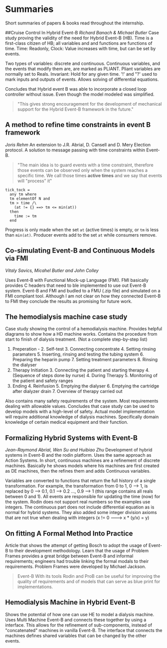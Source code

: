 Summaries
==============
Short summaries of papers & books read throughout the internship.

##Cruise Control In Hybrid Event-B 
*Richard Banach & Michael Butler*
Case study proving the validity of the need for Hybrid Event-B (HB). Time is a first-class citizen of HB; all variables and and functions are functions of time. Time: Readonly, Clock: Value increases with time, but can be set by events.

Two types of variables: discrete and continuous. Continuous variables, and the events that modify them are, are marked as PLIANT. Pliant variables are normally set to Reals. Invariant: Hold for any given time. '!' and "?' used to mark inputs and outputs of events.  Allows solving of differential equations. 

Concludes that Hybrid event B was able to incorporate a closed loop controller without issue. Even though the model modeled was simplified. 

> "This gives strong encouragement for the development of mechanical
> support for the Hybrid Event-B framework in the future."

## A method to refine time constraints in event B framework
*Joris Rehm*
An extension to J.R. Abrial, D. Cansell and D. Mery Election protocol. A solution to message passing with time constraints within Event-B.  

> "The main idea is to guard events with a time constraint, therefore
> those events can be observed only when the system reaches a specific
> time. We call those times **active times** and we say that events will
> "process" it"

    tick_tock = 
      any tm where
      tm elementOf N and
      tm > time /\
        (at != {} ==> tm <= min(at))
      then
        time := tm
      end
Progress is only made when the set `at` (active times) is empty, or `tm` is less than `min(at)`.
Producer events add to the set `at` while consumers remove.

## Co-simulating Event-B and Continuous Models via FMI
*Vitaly Savics, Micahel Butler and John Colley*

Uses Event-B with Functional Mock-up Language (FMI). FMI basically provides C headers that need to ble implemented to use out Event-B system.  Event-B and FMI and budled to a FMU (.zip file) and simulated on a FMI compliant tool. Although I am not clear on how they connected Event-B to FMI they conclude the results as promising for future work.

## The hemodialysis machine case study
Case study showing the control of a hemodialysis machine. Provides helpful diagrams to show how a HD machine works. Contains the procedure from start to finish of dialysis treatment.
(Not a complete step-by-step list)
 1. Preperation - 
	 2. Self-test
	 3. Connecting concentrate
	 4. Setting rinsing paramaters
	 5. Inserting, rinsing and testing the tubing system
	 6. Preparing the heparin pump
	 7. Setting treatment parameters
	 8. Rinsing the dialyser
 2. Therapy Initiation
	 3. Connecting the patient and starting therapy
		 4. (Sequence of steps done by nurse)
	 4. During Therapy
		 5. Monitoring of the patient and safety ranges
 3. Ending
	 4. Reinfusion
	 5. Emptying the dialyser
	 6. Emptying the cartridge after dialyzer drain
	 7. Overview of therapy carried out

Also contains many safety requirements of the system. Most requirements dealing with allowable values. Concludes that case study can be used to develop models with a high-level of safety. Actual model implementation will require additional knowledge of dialysis machines. Specifically domain knowledge of certain medical equipment and their function.

## Formalizing Hybrid Systems with Event-B
*Jean-Raymond Abrial, Wen Su and Huibiao Zhu*
Development of hybrid systems in Event-B and the rodin platform. Uses the same approach as Action Systems. In short, continuous machines are a refinement of discrete machines. Basically he shows models where his machines are first created as DE machines, then the refines them and adds Continuous variables. 

Variables are converted to functions that return the full history of a single transformation. For example, the transformation from 0 to 1, 0 --> 1, is replaced by 0 --> 0.1, 0.1 --> 0.2 ..., 0.9 --> 1 (this range contains all reals between 0 and 1). All events are responsible for updating the time (now) for the system. Rodin does not support real numbers so the examples use integers. The continuous part does not include differential equation as is normal for hybrid systems. They also added some integer division axioms that are not true when dealing with integers (x != 0 ---> x * (y/x) = y)

## On fitting A Formal Method Into Practice
Article that shows the attempt of getting Bosch to adopt the usage of Event-B to their development methodology. Learn that the usage of Problem Frames provides a great bridge between Event-B and informal requirements; engineers had trouble linking the formal modals to their requirements. Problem Frames were developed by Michael Jackson. 

> Event-B With its tools Rodin and ProB can be useful for improving the quality of requirements and of models that can serve as blue print for implementations.  

## Hemodialysis Machine in Hybrid Event-B
Shows the potential of how one can use HE to model a dialysis machine.  Uses Multi Machine Event-B and connects these together by using a interface. This allows for the refinement of sub-components, instead of "concatenated" machines in vanilla Event-B. The interface that connects the machines defines shared variables that can be changed by the other events. 
